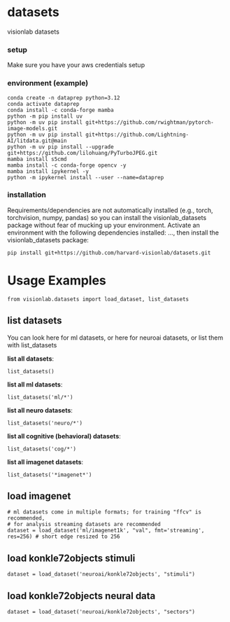 # datasets
visionlab datasets

### setup

Make sure you have your aws credentials setup

### environment (example)
```
conda create -n dataprep python=3.12
conda activate dataprep
conda install -c conda-forge mamba
python -m pip install uv
python -m uv pip install git+https://github.com/rwightman/pytorch-image-models.git
python -m uv pip install git+https://github.com/Lightning-AI/litdata.git@main
python -m uv pip install --upgrade git+https://github.com/lilohuang/PyTurboJPEG.git
mamba install s5cmd
mamba install -c conda-forge opencv -y
mamba install ipykernel -y
python -m ipykernel install --user --name=dataprep
```

### installation

Requirements/dependencies are not automatically installed (e.g., torch, torchvision, numpy, pandas) so you can install the visionlab_datasets package without fear of mucking up your environment. Activate an environment with the following dependencies installed: ..., then install the visionlab_datasets package:
```
pip install git+https://github.com/harvard-visionlab/datasets.git
```

# Usage Examples

```
from visionlab.datasets import load_dataset, list_datasets
```

## list datasets
You can look here for ml datasets, or here for neuroai datasets, or list them with list_datasets

**list all datasets**:
```
list_datasets()
```

**list all ml datasets**:
```
list_datasets('ml/*')
```

**list all neuro datasets**:
```
list_datasets('neuro/*')
```

**list all cognitive (behavioral) datasets**:
```
list_datasets('cog/*')
```

**list all imagenet datasets**:
```
list_datasets('*imagenet*')
```

## load imagenet
```
# ml datasets come in multiple formats; for training "ffcv" is recommended, 
# for analysis streaming datasets are recommended
dataset = load_dataset('ml/imagenet1k', "val", fmt='streaming', res=256) # short edge resized to 256
```

## load konkle72objects stimuli
```
dataset = load_dataset('neuroai/konkle72objects', "stimuli")
```

## load konkle72objects neural data
```
dataset = load_dataset('neuroai/konkle72objects', "sectors")
```



